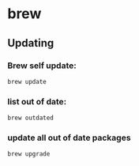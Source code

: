 # brew

## Updating

### Brew self update:
`brew update`

### list out of date:
`brew outdated`

### update all out of date packages
`brew upgrade`
